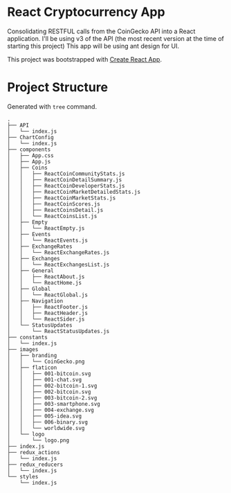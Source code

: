 # React Cryptocurrency App
Consolidating RESTFUL calls from the CoinGecko API into a React application. I'll be using v3 of the API (the most recent version at the time of starting this project) This app will be using ant design for UI. 

This project was bootstrapped with [Create React App](https://github.com/facebook/create-react-app).

# Project Structure 
Generated with `tree` command.
```
.
├── API
│   └── index.js
├── ChartConfig
│   └── index.js
├── components
│   ├── App.css
│   ├── App.js
│   ├── Coins
│   │   ├── ReactCoinCommunityStats.js
│   │   ├── ReactCoinDetailSummary.js
│   │   ├── ReactCoinDeveloperStats.js
│   │   ├── ReactCoinMarketDetailedStats.js
│   │   ├── ReactCoinMarketStats.js
│   │   ├── ReactCoinScores.js
│   │   ├── ReactCoinsDetail.js
│   │   └── ReactCoinsList.js
│   ├── Empty
│   │   └── ReactEmpty.js
│   ├── Events
│   │   └── ReactEvents.js
│   ├── ExchangeRates
│   │   └── ReactExchangeRates.js
│   ├── Exchanges
│   │   └── ReactExchangesList.js
│   ├── General
│   │   ├── ReactAbout.js
│   │   └── ReactHome.js
│   ├── Global
│   │   └── ReactGlobal.js
│   ├── Navigation
│   │   ├── ReactFooter.js
│   │   ├── ReactHeader.js
│   │   └── ReactSider.js
│   └── StatusUpdates
│       └── ReactStatusUpdates.js
├── constants
│   └── index.js
├── images
│   ├── branding
│   │   └── CoinGecko.png
│   ├── flaticon
│   │   ├── 001-bitcoin.svg
│   │   ├── 001-chat.svg
│   │   ├── 002-bitcoin-1.svg
│   │   ├── 002-bitcoin.svg
│   │   ├── 003-bitcoin-2.svg
│   │   ├── 003-smartphone.svg
│   │   ├── 004-exchange.svg
│   │   ├── 005-idea.svg
│   │   ├── 006-binary.svg
│   │   └── worldwide.svg
│   └── logo
│       └── logo.png
├── index.js
├── redux_actions
│   └── index.js
├── redux_reducers
│   └── index.js
└── styles
    └── index.js
```

